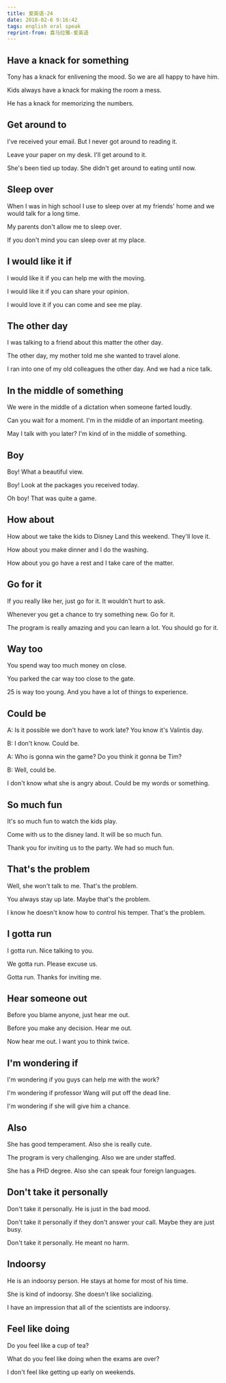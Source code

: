 ```yaml
---
title: 爱英语-24
date: 2018-02-6 9:16:42
tags: english oral speak
reprint-from: 喜马拉雅-爱英语
---
```


## Have a knack for something

Tony has a knack for enlivening the mood. So we are all happy to have him.

Kids always have a knack for making the room a mess.

He has a knack for memorizing the numbers.

##  Get around to

I've received your email. But I never got around to reading it.

Leave your paper on my desk. I'll get around to it.

She's been tied up today. She didn't get around to eating until now.

## Sleep over

When I was in high school I use to sleep over at my friends' home and we would talk for a long time.

My parents don't allow me to sleep over.

If you don't mind you can sleep over at my place.

## I would like it if

I would like it if you can help me with the moving.

I would like it if you can share your opinion.

I would love it if you can come and see me play.

## The other day

I was talking to a friend about this matter the other day.

The other day, my mother told me she wanted to travel alone.

I ran into one of my old colleagues the other day. And we had a nice talk.

## In the middle of something

We were in the middle of a dictation when someone farted loudly.

Can you wait for a moment. I'm in the middle of an important meeting.

May I talk with you later? I'm kind of in the middle of something.

## Boy

Boy! What a beautiful view.

Boy! Look at the packages you received today.

Oh boy! That was quite a game.

## How about

How about we take the kids to Disney Land this weekend. They'll love it.

How about you make dinner and I do the washing.

How about you go have a rest and I take care of the matter.

## Go for it

If you really like her, just go for it. It wouldn't hurt to ask.

Whenever you get a chance to try something new. Go for it.

The program is really amazing and you can learn a lot. You should go for it.

## Way too

You spend way too much money on close.

You parked the car way too close to the gate.

25 is way too young. And you have a lot of things to experience.

## Could be

A: Is it possible we don't have to work late? You know it's Valintis day.

B: I don't know. Could be.

A: Who is gonna win the game? Do you think it gonna be Tim?

B: Well, could be.

I don't know what she is angry about. Could be my words or something.

## So much fun

It's so much fun to watch the kids play.

Come with us to the disney land. It will be so much fun.

Thank you for inviting us to the party. We had so much fun.

## That's the problem

Well, she won't talk to me. That's the problem.

You always stay up late. Maybe that's the problem.

I know he doesn't know how to control his temper. That's the problem.

## I gotta run

I gotta run. Nice talking to you.

We gotta run. Please excuse us.

Gotta run. Thanks for inviting me.

## Hear someone out

Before you blame anyone, just hear me out.

Before you make any decision. Hear me out.

Now hear me out. I want you to think twice.

## I'm wondering if

I'm wondering if you guys can help me with the work?

I'm wondering if professor Wang will put off the dead line.

I'm wondering if she will give him a chance.

## Also

She has good temperament. Also she is really cute.

The program is very challenging. Also we are under staffed.

She has a PHD degree. Also she can speak four foreign languages.

## Don't take it personally

Don't take it personally. He is just in the bad mood.

Don't take it personally if they don't answer your call. Maybe they are just busy.

Don't take it personally. He meant no harm.

## Indoorsy

He is an indoorsy person. He stays at home for most of his time.

She is kind of indoorsy. She doesn't like socializing.

I have an impression that all of the scientists are indoorsy.

## Feel like doing

Do you feel like a cup of tea?

What do you feel like doing when the exams are over?

I don't feel like getting up early on weekends.






